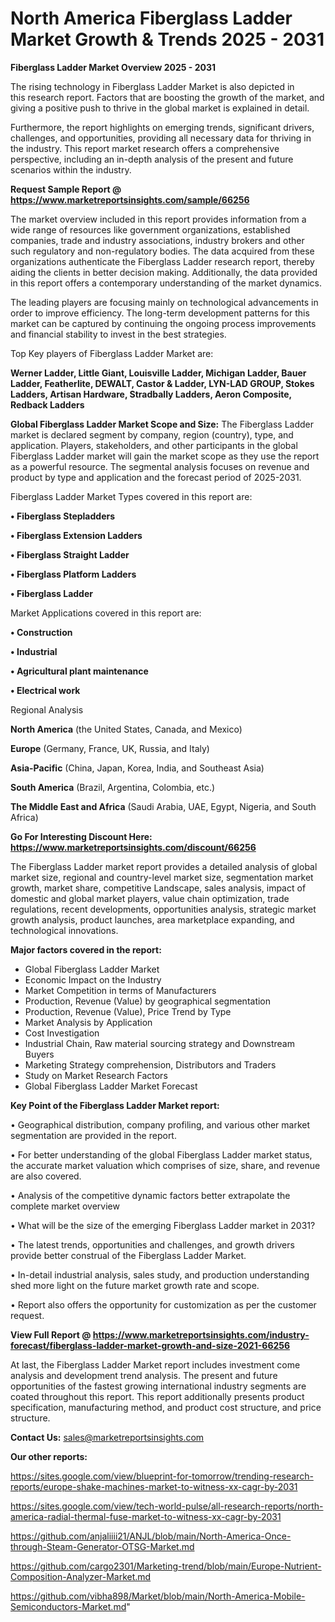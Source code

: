 # North America Fiberglass Ladder Market Growth & Trends 2025 - 2031

<Strong> Fiberglass Ladder Market Overview 2025 - 2031</strong>

The rising technology in Fiberglass Ladder Market is also depicted in this research report. Factors that are boosting the growth of the market, and giving a positive push to thrive in the global market is explained in detail.

Furthermore, the report highlights on emerging trends, significant drivers, challenges, and opportunities, providing all necessary data for thriving in the industry. This report market research offers a comprehensive perspective, including an in-depth analysis of the present and future scenarios within the industry.

<strong>Request Sample Report @ <a href=https://www.marketreportsinsights.com/sample/66256>https://www.marketreportsinsights.com/sample/66256</a></strong>

The market overview included in this report provides information from a wide range of resources like government organizations, established companies, trade and industry associations, industry brokers and other such regulatory and non-regulatory bodies. The data acquired from these organizations authenticate the Fiberglass Ladder research report, thereby aiding the clients in better decision making. Additionally, the data provided in this report offers a contemporary understanding of the market dynamics.

The leading players are focusing mainly on technological advancements in order to improve efficiency. The long-term development patterns for this market can be captured by continuing the ongoing process improvements and financial stability to invest in the best strategies.

Top Key players of Fiberglass Ladder Market are:

<strong>Werner Ladder, Little Giant, Louisville Ladder, Michigan Ladder, Bauer Ladder, Featherlite, DEWALT, Castor & Ladder, LYN-LAD GROUP, Stokes Ladders, Artisan Hardware, Stradbally Ladders, Aeron Composite, Redback Ladders</strong>

<strong><b>Global Fiberglass Ladder Market Scope and Size:</b></strong>
The Fiberglass Ladder market is declared segment by company, region (country), type, and application. Players, stakeholders, and other participants in the global Fiberglass Ladder market will gain the market scope as they use the report as a powerful resource. The segmental analysis focuses on revenue and product by type and application and the forecast period of 2025-2031.

Fiberglass Ladder Market Types covered in this report are:

<strong>• Fiberglass Stepladders

• Fiberglass Extension Ladders

• Fiberglass Straight Ladder

• Fiberglass Platform Ladders

• Fiberglass Ladder</strong>

Market Applications covered in this report are:

<strong>• Construction

• Industrial

• Agricultural plant maintenance

• Electrical work</strong> 

Regional Analysis

<strong>North America</strong> (the United States, Canada, and Mexico)

<strong>Europe</strong> (Germany, France, UK, Russia, and Italy)

<strong>Asia-Pacific</strong> (China, Japan, Korea, India, and Southeast Asia)

<strong>South America</strong> (Brazil, Argentina, Colombia, etc.)

<strong>The Middle East and Africa</strong> (Saudi Arabia, UAE, Egypt, Nigeria, and South Africa)

<strong>Go For Interesting Discount Here: <a href=https://www.marketreportsinsights.com/discount/66256>https://www.marketreportsinsights.com/discount/66256</a></strong>

The Fiberglass Ladder market report provides a detailed analysis of global market size, regional and country-level market size, segmentation market growth, market share, competitive Landscape, sales analysis, impact of domestic and global market players, value chain optimization, trade regulations, recent developments, opportunities analysis, strategic market growth analysis, product launches, area marketplace expanding, and technological innovations.

<strong><b>Major factors covered in the report:</b></strong>
<ul>
  <li>Global Fiberglass Ladder Market </li>
  <li>Economic Impact on the Industry</li>
  <li>Market Competition in terms of Manufacturers</li>
  <li>Production, Revenue (Value) by geographical segmentation</li>
  <li>Production, Revenue (Value), Price Trend by Type</li>
  <li>Market Analysis by Application</li>
  <li>Cost Investigation</li>
  <li>Industrial Chain, Raw material sourcing strategy and Downstream Buyers</li>
  <li>Marketing Strategy comprehension, Distributors and Traders</li>
  <li>Study on Market Research Factors</li>
  <li>Global Fiberglass Ladder Market Forecast</li>
</ul>

<strong><b>Key Point of the Fiberglass Ladder Market report:</b></strong>

• Geographical distribution, company profiling, and various other market segmentation are provided in the report.

• For better understanding of the global Fiberglass Ladder market status, the accurate market valuation which comprises of size, share, and revenue are also covered.

• Analysis of the competitive dynamic factors better extrapolate the complete market overview

• What will be the size of the emerging Fiberglass Ladder market in 2031?

• The latest trends, opportunities and challenges, and growth drivers provide better construal of the Fiberglass Ladder Market.

• In-detail industrial analysis, sales study, and production understanding shed more light on the future market growth rate and scope.

• Report also offers the opportunity for customization as per the customer request.

<strong><b>View Full Report @ <a href=https://www.marketreportsinsights.com/industry-forecast/fiberglass-ladder-market-growth-and-size-2021-66256>https://www.marketreportsinsights.com/industry-forecast/fiberglass-ladder-market-growth-and-size-2021-66256</a></b></strong>


At last, the Fiberglass Ladder Market report includes investment come analysis and development trend analysis. The present and future opportunities of the fastest growing international industry segments are coated throughout this report. This report additionally presents product specification, manufacturing method, and product cost structure, and price structure.

<strong>Contact Us:</strong>
sales@marketreportsinsights.com

<strong>Our other reports:</strong>

<a href=https://sites.google.com/view/blueprint-for-tomorrow/trending-research-reports/europe-shake-machines-market-to-witness-xx-cagr-by-2031>https://sites.google.com/view/blueprint-for-tomorrow/trending-research-reports/europe-shake-machines-market-to-witness-xx-cagr-by-2031</a>

<a href=https://sites.google.com/view/tech-world-pulse/all-research-reports/north-america-radial-thermal-fuse-market-to-witness-xx-cagr-by-2031>https://sites.google.com/view/tech-world-pulse/all-research-reports/north-america-radial-thermal-fuse-market-to-witness-xx-cagr-by-2031</a>

<a href=https://github.com/anjaliiii21/ANJL/blob/main/North-America-Once-through-Steam-Generator-OTSG-Market.md>https://github.com/anjaliiii21/ANJL/blob/main/North-America-Once-through-Steam-Generator-OTSG-Market.md</a>

<a href=https://github.com/cargo2301/Marketing-trend/blob/main/Europe-Nutrient-Composition-Analyzer-Market.md>https://github.com/cargo2301/Marketing-trend/blob/main/Europe-Nutrient-Composition-Analyzer-Market.md</a>

<a href=https://github.com/vibha898/Market/blob/main/North-America-Mobile-Semiconductors-Market.md>https://github.com/vibha898/Market/blob/main/North-America-Mobile-Semiconductors-Market.md</a>"
